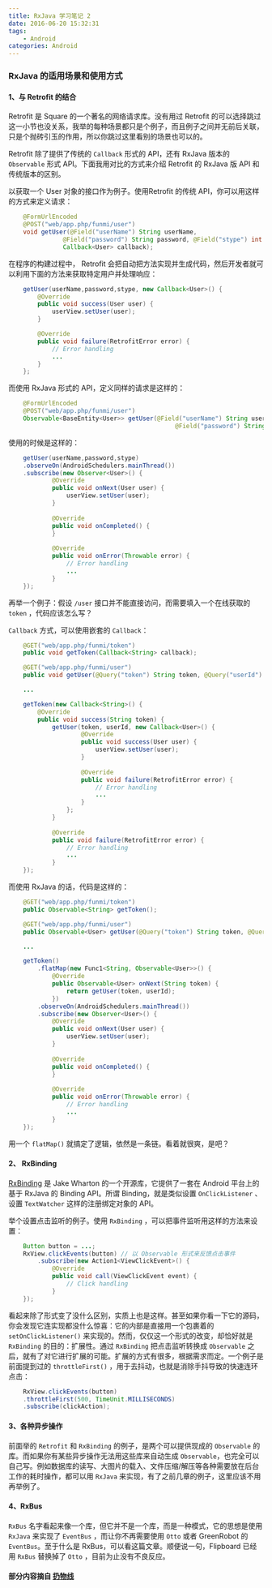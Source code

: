 ```yaml
---
title: RxJava 学习笔记 2
date: 2016-06-20 15:32:31
tags: 
	- Android
categories: Android
---
```


### RxJava 的适用场景和使用方式
#### 1、与 Retrofit 的结合
Retrofit 是 Square 的一个著名的网络请求库。没有用过 Retrofit 的可以选择跳过这一小节也没关系，我举的每种场景都只是个例子，而且例子之间并无前后关联，只是个抛砖引玉的作用，所以你跳过这里看别的场景也可以的。
<!-- more -->
Retrofit 除了提供了传统的 `Callback` 形式的 API，还有 RxJava 版本的 `Observable` 形式 API。下面我用对比的方式来介绍 Retrofit 的 RxJava 版 API 和传统版本的区别。

以获取一个 User 对象的接口作为例子。使用Retrofit 的传统 API，你可以用这样的方式来定义请求：
``` java
	@FormUrlEncoded
    @POST("web/app.php/funmi/user")
    void getUser(@Field("userName") String userName,
               @Field("password") String password, @Field("stype") int stype,
               Callback<User> callback);
```

在程序的构建过程中， Retrofit 会把自动把方法实现并生成代码，然后开发者就可以利用下面的方法来获取特定用户并处理响应：
``` java
	getUser(userName,password,stype, new Callback<User>() {
	    @Override
	    public void success(User user) {
	        userView.setUser(user);
	    }

	    @Override
	    public void failure(RetrofitError error) {
	        // Error handling
	        ...
	    }
	};
```

而使用 RxJava 形式的 API，定义同样的请求是这样的：
``` java
	@FormUrlEncoded
    @POST("web/app.php/funmi/user")
    Observable<BaseEntity<User>> getUser(@Field("userName") String userName,
                                              @Field("password") String password, @Field("stype") int stype);
```
使用的时候是这样的：
``` java
	getUser(userName,password,stype)
    .observeOn(AndroidSchedulers.mainThread())
    .subscribe(new Observer<User>() {
	        @Override
	        public void onNext(User user) {
	            userView.setUser(user);
	        }
	
	        @Override
	        public void onCompleted() {
	        }
	
	        @Override
	        public void onError(Throwable error) {
	            // Error handling
	            ...
	        }
    });
```
再举一个例子：假设 `/user` 接口并不能直接访问，而需要填入一个在线获取的 `token` ，代码应该怎么写？

`Callback` 方式，可以使用嵌套的 `Callback`：
``` java
	@GET("web/app.php/funmi/token")
	public void getToken(Callback<String> callback);

	@GET("web/app.php/funmi/user")
	public void getUser(@Query("token") String token, @Query("userId") String userId, Callback<User> callback);

	...

	getToken(new Callback<String>() {
	    @Override
	    public void success(String token) {
	        getUser(token, userId, new Callback<User>() {
		            @Override
		            public void success(User user) {
		                userView.setUser(user);
		            }
		
		            @Override
		            public void failure(RetrofitError error) {
		                // Error handling
		                ...
		            }
		        };
		    }
	
		    @Override
		    public void failure(RetrofitError error) {
		        // Error handling
		        ...
		    }
	});
```
而使用 RxJava 的话，代码是这样的：
``` java
	@GET("web/app.php/funmi/token")
	public Observable<String> getToken();

	@GET("web/app.php/funmi/user")
	public Observable<User> getUser(@Query("token") String token, @Query("userId") String userId);

	...

	getToken()
	    .flatMap(new Func1<String, Observable<User>>() {
	        @Override
	        public Observable<User> onNext(String token) {
	            return getUser(token, userId);
	        })
	    .observeOn(AndroidSchedulers.mainThread())
	    .subscribe(new Observer<User>() {
	        @Override
	        public void onNext(User user) {
	            userView.setUser(user);
	        }
	
	        @Override
	        public void onCompleted() {
	        }
	
	        @Override
	        public void onError(Throwable error) {
	            // Error handling
	            ...
	        }
    });
```
用一个 `flatMap()` 就搞定了逻辑，依然是一条链。看着就很爽，是吧？

#### 2、 RxBinding
[RxBinding](https://github.com/JakeWharton/RxBinding) 是 Jake Wharton 的一个开源库，它提供了一套在 Android 平台上的基于 RxJava 的 Binding API。所谓 Binding，就是类似设置 `OnClickListener` 、设置 `TextWatcher` 这样的注册绑定对象的 API。

举个设置点击监听的例子。使用 `RxBinding` ，可以把事件监听用这样的方法来设置：
``` java
	Button button = ...;
	RxView.clickEvents(button) // 以 Observable 形式来反馈点击事件
	    .subscribe(new Action1<ViewClickEvent>() {
	        @Override
	        public void call(ViewClickEvent event) {
	            // Click handling
	        }
    });
```
看起来除了形式变了没什么区别，实质上也是这样。甚至如果你看一下它的源码，你会发现它连实现都没什么惊喜：它的内部是直接用一个包裹着的 `setOnClickListener()` 来实现的。然而，仅仅这一个形式的改变，却恰好就是 `RxBinding` 的目的：扩展性。通过 `RxBinding` 把点击监听转换成 `Observable` 之后，就有了对它进行扩展的可能。扩展的方式有很多，根据需求而定。一个例子是前面提到过的 `throttleFirst()` ，用于去抖动，也就是消除手抖导致的快速连环点击：
``` java
	RxView.clickEvents(button)
    .throttleFirst(500, TimeUnit.MILLISECONDS)
    .subscribe(clickAction);
```
#### 3、各种异步操作
前面举的 `Retrofit` 和 `RxBinding` 的例子，是两个可以提供现成的 `Observable` 的库。而如果你有某些异步操作无法用这些库来自动生成 `Observable`，也完全可以自己写。例如数据库的读写、大图片的载入、文件压缩/解压等各种需要放在后台工作的耗时操作，都可以用 `RxJava` 来实现，有了之前几章的例子，这里应该不用再举例了。

#### 4、RxBus
`RxBus` 名字看起来像一个库，但它并不是一个库，而是一种模式，它的思想是使用 `RxJava` 来实现了 `EventBus` ，而让你不再需要使用 `Otto` 或者 GreenRobot 的 `EventBus`。至于什么是 RxBus，可以看这篇文章。顺便说一句，Flipboard 已经用 `RxBus` 替换掉了 `Otto` ，目前为止没有不良反应。


#### 部分内容摘自 [扔物线](http://gank.io/post/560e15be2dca930e00da1083)